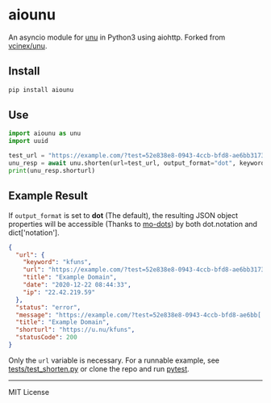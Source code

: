 
# aiounu

An asyncio module for [unu](https://u.nu/) in Python3 using aiohttp. Forked from
[vcinex/unu](https://github.com/vcinex/unu).

## Install

```sh
pip install aiounu
```

## Use

```python
import aiounu as unu
import uuid

test_url = "https://example.com/?test=52e838e8-0943-4ccb-bfd8-ae6bb3173bd2"
unu_resp = await unu.shorten(url=test_url, output_format="dot", keyword="")
print(unu_resp.shorturl)
```

## Example Result

If `output_format` is set to **dot** (The default), the resulting JSON object properties will be accessible (Thanks to
[mo-dots](https://pypi.org/project/mo-dots/)) by both dot.notation and dict['notation'].

```json
{
  "url": {
    "keyword": "kfuns",
    "url": "https://example.com/?test=52e838e8-0943-4ccb-bfd8-ae6bb3173bd2",
    "title": "Example Domain",
    "date": "2020-12-22 08:44:33",
    "ip": "22.42.219.59"
  },
  "status": "error",
  "message": "https://example.com/?test=52e838e8-0943-4ccb-bfd8-ae6bb[...] added to database<br/>(Could not check Google Safe Browsing: Bad Request)",
  "title": "Example Domain",
  "shorturl": "https://u.nu/kfuns",
  "statusCode": 200
}
```

Only the `url` variable is necessary. For a runnable example, see
[tests/test_shorten.py](https://github.com/TensorTom/aiounu/blob/master/tests/test_shorten.py) or clone the repo
and run [pytest](https://docs.pytest.org/en/stable/).

----------------------------------------

MIT License